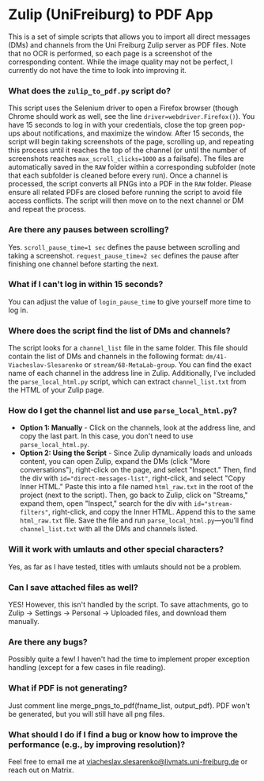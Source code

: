 
# Zulip (UniFreiburg) to PDF App 

This is a set of simple scripts that allows you to import all direct messages (DMs) and channels from the Uni Freiburg Zulip server as PDF files. Note that no OCR is performed, so each page is a screenshot of the corresponding content. While the image quality may not be perfect, I currently do not have the time to look into improving it.

### What does the `zulip_to_pdf.py` script do?

This script uses the Selenium driver to open a Firefox browser (though Chrome should work as well, see the line `driver=webdriver.Firefox()`). You have 15 seconds to log in with your credentials, close the top green pop-ups about notifications, and maximize the window. After 15 seconds, the script will begin taking screenshots of the page, scrolling up, and repeating this process until it reaches the top of the channel (or until the number of screenshots reaches `max_scroll_clicks=1000` as a failsafe). The files are automatically saved in the `RAW` folder within a corresponding subfolder (note that each subfolder is cleaned before every run). Once a channel is processed, the script converts all PNGs into a PDF in the `RAW` folder. Please ensure all related PDFs are closed before running the script to avoid file access conflicts. The script will then move on to the next channel or DM and repeat the process.

### Are there any pauses between scrolling?

Yes. `scroll_pause_time=1 sec` defines the pause between scrolling and taking a screenshot. `request_pause_time=2 sec` defines the pause after finishing one channel before starting the next.

### What if I can't log in within 15 seconds?

You can adjust the value of `login_pause_time` to give yourself more time to log in.

### Where does the script find the list of DMs and channels?

The script looks for a `channel_list` file in the same folder. This file should contain the list of DMs and channels in the following format: `dm/41-Viacheslav-Slesarenko` or `stream/68-MetaLab-group`. You can find the exact name of each channel in the address line in Zulip. Additionally, I've included the `parse_local_html.py` script, which can extract `channel_list.txt` from the HTML of your Zulip page.

### How do I get the channel list and use `parse_local_html.py`?

- **Option 1: Manually** - Click on the channels, look at the address line, and copy the last part. In this case, you don't need to use `parse_local_html.py`.
- **Option 2: Using the Script** - Since Zulip dynamically loads and unloads content, you can open Zulip, expand the DMs (click "More conversations"), right-click on the page, and select "Inspect." Then, find the div with `id="direct-messages-list"`, right-click, and select "Copy Inner HTML." Paste this into a file named `html_raw.txt` in the root of the project (next to the script). Then, go back to Zulip, click on "Streams," expand them, open "Inspect," search for the div with `id="stream-filters"`, right-click, and copy the Inner HTML. Append this to the same `html_raw.txt` file. Save the file and run `parse_local_html.py`—you’ll find `channel_list.txt` with all the DMs and channels listed.

### Will it work with umlauts and other special characters?

Yes, as far as I have tested, titles with umlauts should not be a problem.

### Can I save attached files as well?

YES! However, this isn't handled by the script. To save attachments, go to Zulip -> Settings -> Personal -> Uploaded files, and download them manually.

### Are there any bugs?

Possibly quite a few! I haven't had the time to implement proper exception handling (except for a few cases in file reading).

### What if PDF is not generating?

Just comment line merge_pngs_to_pdf(fname_list, output_pdf). PDF won't be generated, but you will still have all png files.

### What should I do if I find a bug or know how to improve the performance (e.g., by improving resolution)?

Feel free to email me at viacheslav.slesarenko@livmats.uni-freiburg.de or reach out on Matrix.
